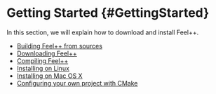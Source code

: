 Getting Started {#GettingStarted}
===============
In this section, we will explain how to download and install Feel++.
 * [Building Feel++ from sources](building.md)
  * [Downloading Feel++](download.md)
  * [Compiling Feel++](compiling.md)
 * [Installing on Linux](linux.md)
 * [Installing on Mac OS X](mac.md)
 * [Configuring your own project with CMake](using.md)
 
